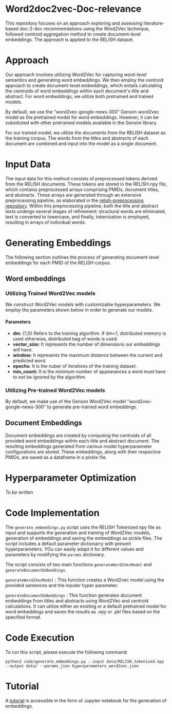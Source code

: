 # Word2doc2vec-Doc-relevance
This repository focuses on an approach exploring and assessing literature-based doc-2-doc recommendations using the Word2Vec technique, followed  centroid aggregation method to create document-level embeddings. The approach is applied to the RELISH dataset.

# Approach
Our approach involves utilizing Word2Vec for capturing word-level semantics and generating word embeddings. We then employ the centroid approach to create document-level embeddings, which entails calculating the centroids of word embeddings within each document's title and abstract. For word embeddings, we utilize both pretrained and trained models.

By default, we use the "word2vec-google-news-300" Gensim word2vec model as the pretrained model for word embeddings. However, it can be substituted with other pretrained models available in the Gensim library.

For our trained model, we utilize the documents from the RELISH dataset as the training corpus. The words from the titles and abstracts of each document are combined and input into the model as a single document.

# Input Data
The input data for this method consists of preprocessed tokens derived from the RELISH documents. These tokens are stored in the RELISH.npy file, which contains preprocessed arrays comprising PMIDs, document titles, and abstracts. These arrays are generated through an extensive preprocessing pipeline, as elaborated in the [relish-preprocessing repository](https://github.com/zbmed-semtec/relish-preprocessing). Within this preprocessing pipeline, both the title and abstract texts undergo several stages of refinement: structural words are eliminated, text is converted to lowercase, and finally, tokenization is employed, resulting in arrays of individual words.

# Generating Embeddings
The following section outlines the process of generating document-level embeddings for each PMID of the RELISH corpus.

## Word embeddings

### Utilizing Trained Word2Vec models
We construct Word2Vec models with customizable hyperparameters. We employ the parameters shown below in order to generate our models.
#### Parameters

+ **dm:** {1,0} Refers to the training algorithm. If dm=1, distributed memory is used otherwise, distributed bag of words is used.
+ **vector_size:** It represents the number of dimensions our embeddings will have.
+ **window:** It represents the maximum distance between the current and predicted word.
+ **epochs:** It is the nuber of iterations of the training dataset.
+ **min_count:** It is the minimum number of appearances a word must have to not be ignored by the algorithm.

### Utilizing Pre-trained Word2Vec models
By default, we make use of the Gensim Word2Vec model "word2vec-google-news-300" to generate pre-trained word embeddings.

## Document Embeddings
Document embeddings are created by computing the centroids of all provided word embeddings within each title and abstract document. The resulting embeddings generated from various model hyperparameter configurations are stored. These embeddings, along with their respective PMIDs, are saved as a dataframe in a pickle file.

# Hyperparameter Optimization
*To be written*

# Code Implementation
The `generate_embeddings.py` script uses the RELISH Tokenized npy file as input and supports the generation and training of Word2Vec models, generation of embeddings and saving the embeddings as pickle files. The script includes a default parameter dictionarry with present hyperparameters. YOu can easily adapt it for different values and parameters by modifying the `params` dictionary.

The script consists of two main functions `generateWord2VecModel` and `generateDocumentEmbeddings`.

`generateWord2VecModel` : This function creates a Word2vec model using the provided sentences and the inputer hyper parameter.

`generateDocumentEmbeddings` :  This function generates document embeddings from titles and abstracts using Word2Vec and centroid calculations. It can utilize either an existing or a default pretrained model for word embeddings and saves the results as .npy or .pkl files based on the specified format.

# Code Execution

To run this script, please execute the following command:

`python3 code/generate_embeddings.py --input data/RELISH_tokenized.npy --output data/ --params_json hyperparameters_word2vec.json`

# Tutorial
A [tutorial](./docs/Tutorial.ipynb) is accessible in the form of Jupyter notebook for the generation of embeddings.